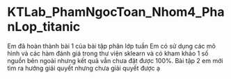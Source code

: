 # KTLab_PhamNgocToan_Nhom4_PhanLop_titanic
Em đã hoàn thành bài 1 của bài tập phân lớp tuần 
Em có sử dụng các mô hình và các hàm đánh giá trong thư viện sklearn và có kham khảo 1 số nguồn bên ngoài nhưng kết quả vẫn chưa đặt được 100%.
Bài tập 2 em mới tìm ra hướng giải quyết nhưng chưa giải quyết được ạ
